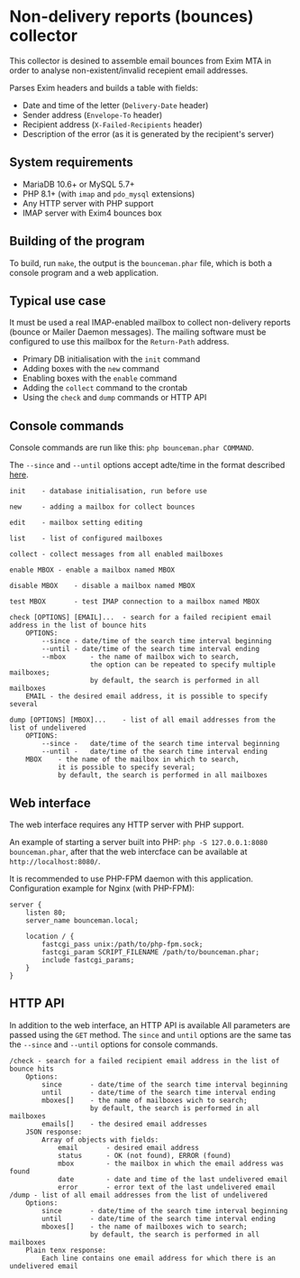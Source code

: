 Non-delivery reports (bounces) collector
========================================

This collector is desined to assemble email bounces from Exim MTA in order to analyse non-existent/invalid recepient email addresses.

Parses Exim headers and builds a table with fields:

* Date and time of the letter (`Delivery-Date` header)
* Sender address (`Envelope-To` header)
* Recipient address (`X-Failed-Recipients` header)
* Description of the error (as it is generated by the recipient's server)


System requirements
-------------------

* MariaDB 10.6+ or MySQL 5.7+
* PHP 8.1+ (with `imap` and `pdo_mysql` extensions)
* Any HTTP server with PHP support
* IMAP server with Exim4 bounces box


Building of the program
-----------------------

To build, run `make`, the output is the `bounceman.phar` file, which is both a console program and a web application.


Typical use case
----------------

It must be used a real IMAP-enabled mailbox to collect non-delivery reports (bounce or Mailer Daemon messages). The mailing software must be configured to use this mailbox for the `Return-Path` address.

* Primary DB initialisation with the `init` command
* Adding boxes with the `new` command
* Enabling boxes with the `enable` command
* Adding the `collect` command to the crontab
* Using the `check` and `dump` commands or HTTP API


Console commands
----------------

Console commands are run like this: `php bounceman.phar COMMAND`.

The `--since` and `--until` options accept adte/time in the format described [here](https://www.php.net/manual/en/datetime.formats.php).

```
init	- database initialisation, run before use  

new		- adding a mailbox for collect bounces  

edit	- mailbox setting editing  

list	- list of configured mailboxes  

collect	- collect messages from all enabled mailboxes  

enable MBOX	- enable a mailbox named MBOX  

disable MBOX	- disable a mailbox named MBOX  

test MBOX		- test IMAP connection to a mailbox named MBOX  

check [OPTIONS] [EMAIL]...	- search for a failed recipient email address in the list of bounce hits  
	OPTIONS:
		--since	- date/time of the search time interval beginning
		--until	- date/time of the search time interval ending
		--mbox		- the name of mailbox wich to search,
					the option can be repeated to specify multiple mailboxes;
					by default, the search is performed in all mailboxes
	EMAIL -	the desired email address, it is possible to specify several

dump [OPTIONS] [MBOX]...	- list of all email addresses from the list of undelivered
	OPTIONS:
		--since -	date/time of the search time interval beginning
		--until -	date/time of the search time interval ending
	MBOX	- the name of the mailbox in which to search,
			it is possible to specify several;
			by default, the search is performed in all mailboxes
```


Web interface
-------------

The web interface requires any HTTP server with PHP support.

An example of starting a server built into PHP: `php -S 127.0.0.1:8080 bounceman.phar`, after that the web intercface can be available at `http://localhost:8080/`.

It is recommended to use PHP-FPM daemon with this application. Configuration example for Nginx (with PHP-FPM):

```
server {
    listen 80;
    server_name bounceman.local;

    location / {
        fastcgi_pass unix:/path/to/php-fpm.sock;
        fastcgi_param SCRIPT_FILENAME /path/to/bounceman.phar;
        include fastcgi_params;
    }
}
```


HTTP API
--------

In addition to the web interface, an HTTP API is available All parameters are passed using the `GET` method. The `since` and `until` options are the same tas the `--since` and `--until` options for  console commands.

```
/check - search for a failed recipient email address in the list of bounce hits
	Options:
		since		- date/time of the search time interval beginning
		until		- date/time of the search time interval ending
		mboxes[]	- the name of mailboxes wich to search;
					by default, the search is performed in all mailboxes
		emails[]	- the desired email addresses
	JSON response:
		Array of objects with fields:
			email		- desired email address
			status		- OK (not found), ERROR (found)
			mbox		- the mailbox in which the email address was found 
			date		- date and time of the last undelivered email
			error		- error text of the last undelivered email
/dump - list of all email addresses from the list of undelivered
	Options:
		since		- date/time of the search time interval beginning
		until		- date/time of the search time interval ending
		mboxes[]	- the name of mailboxes wich to search;
					by default, the search is performed in all mailboxes
	Plain tenx response:
		Each line contains one email address for which there is an undelivered email
```